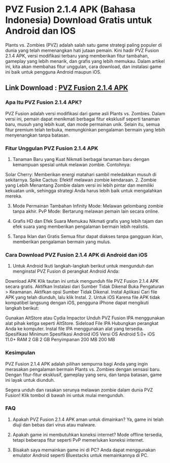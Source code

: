 # PVZ Fusion 2.1.4 APK (Bahasa Indonesia) Download Gratis untuk Android dan IOS

Plants vs. Zombies (PVZ) adalah salah satu game strategi paling populer di dunia yang telah memenangkan hati jutaan pemain. Kini hadir PVZ Fusion 2.1.4 APK, versi modifikasi terbaru yang memberikan fitur tambahan, gameplay yang lebih menarik, dan grafis yang lebih memukau. Dalam artikel ini, kita akan membahas fitur unggulan, cara download, dan instalasi game ini baik untuk pengguna Android maupun iOS.

## Link Download : [PVZ Fusion 2.1.4 APK](https://gamemodfree.com/pvz-fusion-apk)

### Apa Itu PVZ Fusion 2.1.4 APK?
PVZ Fusion adalah versi modifikasi dari game asli Plants vs. Zombies. Dalam versi ini, pemain dapat menikmati berbagai fitur eksklusif seperti tanaman baru, musuh yang lebih kuat, dan mode permainan unik. Selain itu, semua fitur premium telah terbuka, memungkinkan pengalaman bermain yang lebih menyenangkan tanpa batasan.

### Fitur Unggulan PVZ Fusion 2.1.4 APK
1. Tanaman Baru yang Kuat
Nikmati berbagai tanaman baru dengan kemampuan spesial untuk melawan zombie. Contohnya:

Solar Cherry: Memberikan energi matahari sambil meledakkan musuh di sekitarnya.
Spike Cactus: Efektif melawan zombie kendaraan.
2. Zombie yang Lebih Menantang
Zombie dalam versi ini lebih pintar dan memiliki kekuatan unik, sehingga strategi Anda harus lebih baik untuk mengalahkan mereka.

3. Mode Permainan Tambahan
Infinity Mode: Melawan gelombang zombie tanpa akhir.
PvP Mode: Bertarung melawan pemain lain secara online.
4. Grafis HD dan Efek Suara Memukau
Nikmati grafis yang lebih tajam dan efek suara yang memberikan pengalaman bermain lebih realistis.

5. Tanpa Iklan dan Gratis
Semua fitur dapat diakses tanpa gangguan iklan, memberikan pengalaman bermain yang mulus.

### Cara Download PVZ Fusion 2.1.4 APK di Android dan iOS
1. Untuk Android
Ikuti langkah-langkah berikut untuk mengunduh dan menginstal PVZ Fusion di perangkat Android Anda:

Download APK
Klik tautan ini untuk mengunduh file PVZ Fusion 2.1.4 APK secara gratis.
Aktifkan Instalasi dari Sumber Tidak Dikenal
Buka Pengaturan > Keamanan.
Aktifkan opsi Sumber Tidak Dikenal.
Instal Aplikasi
Cari file APK yang telah diunduh, lalu klik Instal.
2. Untuk iOS
Karena file APK tidak kompatibel langsung dengan iOS, pengguna iPhone dapat mengikuti langkah berikut:

Gunakan AltStore atau Cydia Impactor
Unduh PVZ Fusion IPA menggunakan alat pihak ketiga seperti AltStore.
Sideload File IPA
Hubungkan perangkat Anda ke komputer.
Instal file IPA menggunakan alat yang tersedia.
Spesifikasi Minimum
Spesifikasi	Android	iOS
Versi OS	Android 5.0+	iOS 11.0+
RAM	2 GB	2 GB
Penyimpanan	200 MB	200 MB

### Kesimpulan
PVZ Fusion 2.1.4 APK adalah pilihan sempurna bagi Anda yang ingin merasakan pengalaman bermain Plants vs. Zombies dengan sensasi baru. Dengan fitur-fitur eksklusif, gameplay yang seru, dan tanpa batasan, game ini layak untuk diunduh.

Segera unduh dan rasakan serunya melawan zombie dalam dunia PVZ Fusion! Klik tombol di bawah ini untuk mulai mengunduh.

### FAQ

1. Apakah PVZ Fusion 2.1.4 APK aman untuk dimainkan?
Ya, game ini telah diuji dan bebas dari virus atau malware.

2. Apakah game ini membutuhkan koneksi internet?
Mode offline tersedia, tetapi beberapa fitur seperti PvP memerlukan koneksi internet.

3. Bisakah saya memainkan game ini di PC?
Anda dapat menggunakan emulator Android seperti Bluestacks untuk memainkannya di PC.
